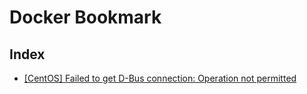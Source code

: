 # Docker Bookmark

## Index

- [[CentOS] Failed to get D-Bus connection: Operation not permitted](https://www.snoopybox.co.kr/m/1756)
